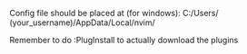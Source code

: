 Config file should be placed at (for windows):
C:/Users/ (your_username)/AppData/Local/nvim/

Remember to do :PlugInstall to actually download the plugins
